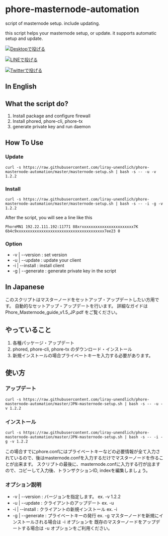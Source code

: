 # phore-masternode-automation
script of masternode setup. include updating.

this script helps your masternode setup, or update.
it supports automatic setup and update.

[![Desktopで投げる](https://img.shields.io/badge/TipMe-Phore%20via%20Twitter-blue.svg)](phore://PW7DqjKXaaVeFRegsfZq5GC5j73G3Ct3kf)

[![LINEで投げる](https://img.shields.io/badge/TipMe-Phore%20via%20LINE-green.svg)](https://line.me/R/oaMessage/@utx6777n/?./withdraw%20phr%200.1%20PW7DqjKXaaVeFRegsfZq5GC5j73G3Ct3kf)

[![Twitterで投げる](https://img.shields.io/badge/TipMe-Phore%20via%20Twitter-blue.svg)](https://twitter.com/intent/tweet?text=@tipsensu%20tip%20phr%20@PhoreJapan%201)

## In English

## What the script do?
1. Install package and configure firewall
2. Install phored, phore-cli, phore-tx
3. generate private key and run daemon

## How To Use
### Update
```
curl -s https://raw.githubusercontent.com/liray-unendlich/phore-masternode-automation/master/masternode-setup.sh | bash -s -- -u -v 1.2.2
```
### Install
```
curl -s https://raw.githubusercontent.com/liray-unendlich/phore-masternode-automation/master/masternode-setup.sh | bash -s -- -i -g -v 1.2.2
```

After the script, you will see a line like this
```
PhoreMN1 192.22.111.192:11771 88xrxxxxxxxxxxxxxxxxxxxxxxx7K 6b4c9xxxxxxxxxxxxxxxxxxxxxxxxxxxxxxxxxxxxxxx7ee23 0
```

### Option
- -v | --version : set version
- -u | --update : update your client
- -i | --install : install client
- -g | --generate : generate private key in the script


## In Japanese
このスクリプトはマスターノードをセットアップ・アップデートしたい方用です。
自動的なセットアップ・アップデートを行います。
詳細なガイドは Phore_Masternode_guide_v1.5_JP.pdf をご覧ください。
## やっていること
1. 各種パッケージ・アップデート
2. phored, phore-cli, phore-tx のダウンロード・インストール
3. 新規インストールの場合プライベートキーを入力する必要があります。
## 使い方
### アップデート
```
curl -s https://raw.githubusercontent.com/liray-unendlich/phore-masternode-automation/master/JPN-masternode-setup.sh | bash -s -- -u -v 1.2.2
```
### インストール
```
curl -s https://raw.githubusercontent.com/liray-unendlich/phore-masternode-automation/master/JPN-masternode-setup.sh | bash -s -- -i -g -v 1.2.2
```

この場合すでにphore.confにはプライベートキーなどの必要情報が全て入力されているので、後はmasternode.confを入力するだけでマスターノードを作ることが出来ます。
スクリプトの最後に、masternode.confに入力する行が出ますので、コピーして入力後、トランザクションID, indexを編集しましょう。

### オプション説明
- -v | --version : バージョンを指定します。 ex. -v 1.2.2
- -u | --update : クライアントのアップデート ex. -u
- -i | --install : クライアントの新規インストール ex. -i
- -g | --generate : プライベートキーの発行 ex. -g
マスターノードを新規にインストールされる場合は -i オプションを
既存のマスターノードをアップデートする場合は -u オプションをご利用ください。
